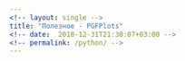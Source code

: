 ```yaml
---
<!-- layout: single -->
title: "Полезное - PGFPlots"
<!-- date:  2018-12-31T21:30:07+03:00 -->
<!-- permalink: /python/ -->
---
```


<!-- Здесь скоро будет размещена полезная информация по PGFPlots-у  -->